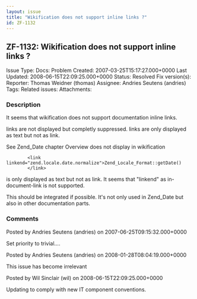 ```yaml
---
layout: issue
title: "Wikification does not support inline links ?"
id: ZF-1132
---
```


ZF-1132: Wikification does not support inline links ?
-----------------------------------------------------

 Issue Type: Docs: Problem Created: 2007-03-25T15:17:27.000+0000 Last Updated: 2008-06-15T22:09:25.000+0000 Status: Resolved Fix version(s): 
 Reporter:  Thomas Weidner (thomas)  Assignee:  Andries Seutens (andries)  Tags: 
 Related issues: 
 Attachments: 
### Description

It seems that wikification does not support documentation inline links.

 links are not displayed but completly suppressed. links are only displayed as text but not as link.

See Zend\_Date chapter Overview does not display in wikification

 
            <link linkend="zend.locale.date.normalize">Zend_Locale_Format::getDate()
            </link>


is only displayed as text but not as link. It seems that "linkend" as in-document-link is not supported.

This should be integrated if possible. It's not only used in Zend\_Date but also in other documentation parts.

 

 

### Comments

Posted by Andries Seutens (andries) on 2007-06-25T09:15:32.000+0000

Set priority to trivial....

 

 

Posted by Andries Seutens (andries) on 2008-01-28T08:04:19.000+0000

This issue has become irrelevant

 

 

Posted by Wil Sinclair (wil) on 2008-06-15T22:09:25.000+0000

Updating to comply with new IT component conventions.

 

 